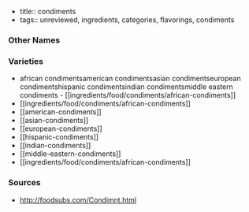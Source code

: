 - title:: condiments
- tags:: unreviewed, ingredients, categories, flavorings, condiments


### Other Names


### Varieties

* african condimentsamerican condimentsasian condimentseuropean condimentshispanic condimentsindian condimentsmiddle eastern condiments - [[ingredients/food/condiments/african-condiments]]
* [[ingredients/food/condiments/african-condiments]]
* [[american-condiments]]
* [[asian-condiments]]
* [[european-condiments]]
* [[hispanic-condiments]]
* [[indian-condiments]]
* [[middle-eastern-condiments]]
* [[ingredients/food/condiments/african-condiments]]

### Sources
* http://foodsubs.com/Condimnt.html
